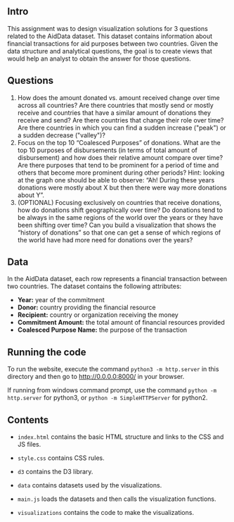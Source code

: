 ## Intro

This assignment was to design visualization solutions for 3 questions related to the AidData dataset. This dataset contains information about financial transactions for aid purposes between two countries. Given the data structure and analytical questions, the goal is to create views that would help an analyst to obtain the answer for those questions.

## Questions

1. How does the amount donated vs. amount received change over time across all countries? Are there countries that mostly send or mostly receive and countries that have a similar amount of donations they receive and send? Are there countries that change their role over time? Are there countries in which you can find a sudden increase ("peak") or a sudden decrease ("valley")?
2. Focus on the top 10 “Coalesced Purposes” of donations. What are the top 10 purposes of disbursements (in terms of total amount of disbursement) and how does their relative amount compare over time? Are there purposes that tend to be prominent for a period of time and others that become more prominent during other periods? Hint: looking at the graph one should be able to observe: “Ah! During these years donations were mostly about X but then there were way more donations about Y”.
3. (OPTIONAL) Focusing exclusively on countries that receive donations, how do donations shift geographically over time? Do donations tend to be always in the same regions of the world over the years or they have been shifting over time? Can you build a visualization that shows the “history of donations” so that one can get a sense of which regions of the world have had more need for donations over the years? 

## Data

In the AidData dataset, each row represents a financial transaction between two countries. The dataset contains the following attributes:

- **Year:** year of the commitment
- **Donor:** country providing the financial resource
- **Recipient:** country or organization receiving the money
- **Commitment Amount:** the total amount of financial resources provided
- **Coalesced Purpose Name:** the purpose of the transaction

## Running the code

To run the website, execute the command `python3 -m http.server` in this directory and then go to http://0.0.0.0:8000/ in your browser.

If running from windows command prompt, use the command `python -m http.server` for python3, or `python -m SimpleHTTPServer` for python2. 

## Contents

* `index.html` contains the basic HTML structure and links to the CSS and JS files.

* `style.css` contains CSS rules.

* `d3` contains the D3 library.

* `data` contains datasets used by the visualizations.

* `main.js` loads the datasets and then calls the visualization functions.

* `visualizations` contains the code to make the visualizations.
